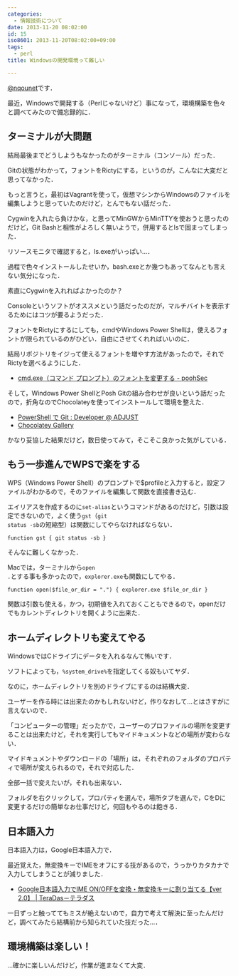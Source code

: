 ```yaml
---
categories:
  - 情報技術について
date: 2013-11-20 08:02:00
id: 15
iso8601: 2013-11-20T08:02:00+09:00
tags:
  - perl
title: Windowsの開発環境って難しい

---
```


<a href="https://twitter.com/nqounet">@nqounet</a>です．

最近，Windowsで開発する（Perlじゃないけど）事になって，環境構築を色々と調べてみたので備忘録的に．

<h2>ターミナルが大問題</h2>
結局最後までどうしようもなかったのがターミナル（コンソール）だった．

Gitの状態がわかって，フォントをRictyにする，というのが，こんなに大変だと思ってなかった．

もっと言うと，最初はVagrantを使って，仮想マシンからWindowsのファイルを編集しようと思っていたのだけど，とんでもない話だった．

Cygwinを入れたら負けかな，と思ってMinGWからMinTTYを使おうと思ったのだけど，Git Bashと相性がよろしく無いようで，併用するとlsで固まってしまった．

リソースモニタで確認すると，ls.exeがいっぱい…．

過程で色々インストールしたせいか，bash.exeとか幾つもあってなんとも言えない気分になった．

素直にCygwinを入れればよかったのか？

Consoleというソフトがオススメという話だったのだが，マルチバイトを表示するためにはコツが要るようだった．

フォントをRictyにするにしても，cmdやWindows Power Shellは，使えるフォントが限られているのがひどい．自由にさせてくれればいいのに．

結局リポジトリをイジって使えるフォントを増やす方法があったので，それでRictyを選べるようにした．
<ul>
	<li><a href="http://pooh.gr.jp/?p=229">cmd.exe（コマンド プロンプト）のフォントを変更する - poohSec</a></li>
</ul>
そして，Windows Power ShellとPosh Gitの組み合わせが良いという話だったので，折角なのでChocolateyを使ってインストールして環境を整えた．
<ul>
	<li><a href="http://devadjust.exblog.jp/17296786/">PowerShell で Git : Developer @ ADJUST</a></li>
	<li><a href="http://chocolatey.org/">Chocolatey Gallery</a></li>
</ul>
かなり妥協した結果だけど，数日使ってみて，そこそこ良かった気がしている．
<h2>もう一歩進んでWPSで楽をする</h2>
WPS（Windows Power Shell）のプロンプトで$profileと入力すると，設定ファイルがわかるので，そのファイルを編集して関数を直接書き込む．

エイリアスを作成するのに<code>set-alias</code>というコマンドがあるのだけど，引数は設定できないので，よく使う<code>gst</code>（<code>git status -sb</code>の短縮型）は関数にしてやらなければならない．
<pre><code>function gst { git status -sb }
</code></pre>
そんなに難しくなかった．

Macでは，ターミナルから<code>open .</code>とする事も多かったので，<code>explorer.exe</code>も関数にしてやる．
<pre><code>function open($file_or_dir = ".") { explorer.exe $file_or_dir }
</code></pre>
関数は引数も使える，かつ，初期値を入れておくこともできるので，openだけでもカレントディレクトリを開くように出来た．
<h2>ホームディレクトリも変えてやる</h2>
WindowsではCドライブにデータを入れるなんて怖いです．

ソフトによっても，<code>%system_drive%</code>を指定してくる奴もいてヤダ．

なのに，ホームディレクトリを別のドライブにするのは結構大変．

ユーザーを作る時には出来たのかもしれないけど，作りなおして…とはさすがに言えないので．

「コンピューターの管理」だったかで，ユーザーのプロファイルの場所を変更することは出来たけど，それを実行してもマイドキュメントなどの場所が変わらない．

マイドキュメントやダウンロードの「場所」は，それぞれのフォルダのプロパティで場所が変えられるので，それで対応した．

全部一括で変えたいが，それも出来ない．

フォルダを右クリックして，プロパティを選んで，場所タブを選んで，CをDに変更するだけの簡単なお仕事だけど，何回もやるのは飽きる．
<h2>日本語入力</h2>
日本語入力は，Google日本語入力で．

最近覚えた，無変換キーでIMEをオフにする技があるので，うっかりカタカナで入力してしまうことが減りました．
<ul>
	<li><a href="http://www.teradas.net/archives/2927/">Google日本語入力でIME ON/OFFを変換・無変換キーに割り当てる【ver 2.0】 | TeraDas－テラダス</a></li>
</ul>
一日ずっと触っててもミスが絶えないので，自力で考えて解決に至ったんだけど，調べてみたら結構前から知られていた技だった…．
<h2>環境構築は楽しい！</h2>
…確かに楽しいんだけど，作業が進まなくて大変．    	